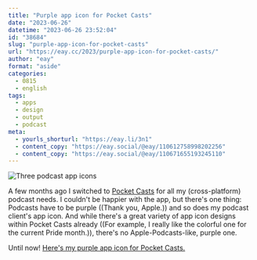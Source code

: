 ```yaml
---
title: "Purple app icon for Pocket Casts"
date: "2023-06-26"
datetime: "2023-06-26 23:52:04"
id: "38684"
slug: "purple-app-icon-for-pocket-casts"
url: "https://eay.cc/2023/purple-app-icon-for-pocket-casts/"
author: "eay"
format: "aside"
categories:
  - 0815
  - english
tags:
  - apps
  - design
  - output
  - podcast
meta:
  - yourls_shorturl: "https://eay.li/3n1"
  - content_copy: "https://eay.social/@eay/110612758998202256"
  - content_copy: "https://eay.social/@eay/110671655193245110"
---
```


![Three podcast app icons](https://eay.cc/uploads/2023/pocket-casts-in-purple.png)

A few months ago I switched to [Pocket Casts](https://pocketcasts.com/) for all my (cross-platform) podcast needs. I couldn't be happier with the app, but there's one thing: Podcasts have to be purple ((Thank you, Apple.)) and so does my podcast client's app icon. And while there's a great variety of app icon designs within Pocket Casts already ((For example, I really like the colorful one for the current Pride month.)), there's no Apple-Podcasts-like, purple one.

Until now! [Here's my purple app icon for Pocket Casts.](https://eay.cc/uploads/2023/pocket-casts-purple-app-icon.png)
